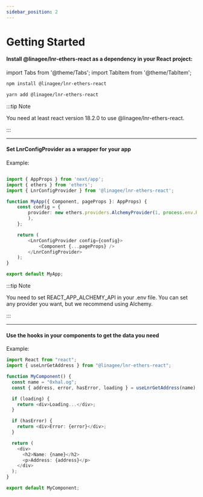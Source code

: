 ```yaml
---
sidebar_position: 2
---
```


# Getting Started

#### Install @linagee/lnr-ethers-react as a dependency in your React project:

import Tabs from '@theme/Tabs';
import TabItem from '@theme/TabItem';

<Tabs groupId="operating-systems">
<TabItem value="npm" label="npm">

```bash
npm install @linagee/lnr-ethers-react
```

</TabItem>
<TabItem value="yarn" label="yarn">

```bash
yarn add @linagee/lnr-ethers-react
```

</TabItem>
</Tabs>

:::tip Note

You need at least react version 18.2.0 to use @linagee/lnr-ethers-react.

:::

---

#### Set LnrConfigProvider as a wrapper for your app

Example:
```typescript jsx

import { AppProps } from 'next/app';
import { ethers } from 'ethers';
import { LnrConfigProvider } from '@linagee/lnr-ethers-react';

function MyApp({ Component, pageProps }: AppProps) {
    const config = {
        provider: new ethers.providers.AlchemyProvider(1, process.env.REACT_APP_ALCHEMY_API
        ),
    };

    return (
        <LnrConfigProvider config={config}>
            <Component {...pageProps} />
        </LnrConfigProvider>
    );
}

export default MyApp;
``` 

:::tip Note

You need to set REACT_APP_ALCHEMY_API in your .env file.
You can set any provider you want, but we recommend using Alchemy.

:::

---


#### Use the hooks in your components to get the data you need

Example:

```typescript jsx
import React from "react";
import { useLnrGetAddress } from "@linagee/lnr-ethers-react";

function MyComponent() {
  const name = "0xhal.og";
  const { address, error, hasError, loading } = useLnrGetAddress(name);

  if (loading) {
    return <div>Loading...</div>;
  }

  if (hasError) {
    return <div>Error: {error}</div>;
  }

  return (
    <div>
      <h2>Name: {name}</h2>
      <p>Address: {address}</p>
    </div>
  );
}

export default MyComponent;
```